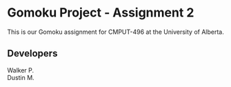 # Gomoku Project - Assignment 2
This is our Gomoku assignment for CMPUT-496 at the University of Alberta.

## Developers
Walker P. <br/>
Dustin M.


